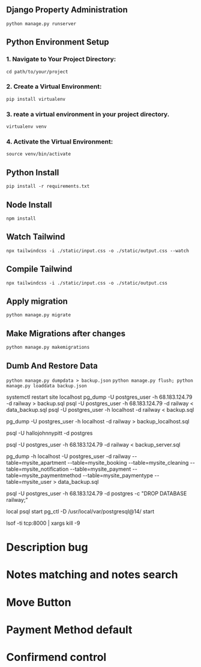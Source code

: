 ## Django Property Administration

```python manage.py runserver       ```

## Python Environment Setup

### 1. Navigate to Your Project Directory:
```cd path/to/your/project```

### 2. Create a Virtual Environment:
 ```pip install virtualenv```

### 3. reate a virtual environment in your project directory.
```virtualenv venv```

### 4. Activate the Virtual Environment:
 ```source venv/bin/activate```

## Python Install
```pip install -r requirements.txt```

## Node Install
```npm install```

## Watch Tailwind
```npx tailwindcss -i ./static/input.css -o ./static/output.css --watch```

## Compile Tailwind
```npx tailwindcss -i ./static/input.css -o ./static/output.css```


## Apply migration
```python manage.py migrate```

## Make Migrations after changes
```python manage.py makemigrations```



## Dumb And Restore Data
```python manage.py dumpdata > backup.json```
```python manage.py flush; python manage.py loaddata backup.json```




systemctl restart site localhost
pg_dump -U postgres_user -h 68.183.124.79 -d railway > backup.sql
psql -U postgres_user -h 68.183.124.79 -d railway < data_backup.sql
psql -U postgres_user -h localhost -d railway < backup.sql

pg_dump -U postgres_user -h localhost -d railway > backup_localhost.sql

psql -U hallojohnnypitt -d postgres
 


psql -U postgres_user -h 68.183.124.79 -d railway < backup_server.sql

pg_dump -h localhost -U postgres_user -d railway --table=mysite_apartment --table=mysite_booking --table=mysite_cleaning --table=mysite_notification --table=mysite_payment --table=mysite_paymentmethod --table=mysite_paymentype --table=mysite_user > data_backup.sql



psql -U postgres_user -h 68.183.124.79 -d postgres -c "DROP DATABASE railway;"

local psql start
pg_ctl -D /usr/local/var/postgresql@14/ start

lsof -ti tcp:8000 | xargs kill -9


# Description bug
# Notes matching and notes search
# Move Button
# Payment Method default
# Confirmend control
